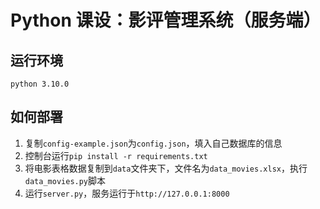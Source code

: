 # Python 课设：影评管理系统（服务端）

## 运行环境
`python 3.10.0`

## 如何部署

1. 复制`config-example.json`为`config.json`，填入自己数据库的信息
2. 控制台运行`pip install -r requirements.txt`
3. 将电影表格数据复制到`data`文件夹下，文件名为`data_movies.xlsx`，执行`data_movies.py`脚本
4. 运行`server.py`，服务运行于`http://127.0.0.1:8000`